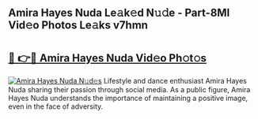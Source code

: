## Amira Hayes Nuda Le𝚊k𝚎d N𝚞𝚍e - Part-8Ml Vid𝚎o Photos Le𝚊ks v7hmn

# <h2><a href="http://fbf7co.evod.top/?m=Amira+Hayes+Nuda">🔗 👉🔴 Amira Hayes Nuda Vid𝚎o Ph𝚘t𝚘s</a></h2>

[![Amira Hayes Nuda N𝚞d𝚎s](https://i.imgur.com/8V9OHl7.gif)](http://fbf7co.evod.top/?m=Amira+Hayes+Nuda)
Lifestyle and dance enthusiast Amira Hayes Nuda sharing their passion through social media. As a public figure, Amira Hayes Nuda understands the importance of maintaining a positive image, even in the face of adversity. 
